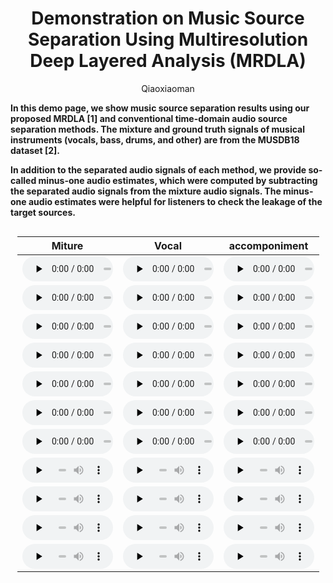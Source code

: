 # <center> Demonstration on Music Source Separation Using Multiresolution Deep Layered Analysis (MRDLA)</center>
<center> Qiaoxiaoman</center> 

**In this demo page, we show music source separation results using our proposed MRDLA [1] and conventional time-domain audio source separation methods. The mixture and ground truth signals of musical instruments (vocals, bass, drums, and other) are from the MUSDB18 dataset [2].**

**In addition to the separated audio signals of each method, we provide so-called minus-one audio estimates, which were computed by subtracting the separated audio signals from the mixture audio signals. The minus-one audio estimates were helpful for listeners to check the leakage of the target sources.**

<style>
.center 
{
  width: auto;
  display: table;
  margin-left: auto;
  margin-right: auto;
}
</style>


<div class="center">

| Miture |                                                              Vocal                                                               | accomponiment |
|:------:|:--------------------------------------------------------------------------------------------------------------------------------:|:-------------:|
|  <audio id="audio" controls="" preload="none" style="width: 145px; height: 40px"><source id="mp3" src="./files/spk1.wav"></audio>   | <audio id="audio" controls="" preload="none" style="width: 145px; height: 40px"><source id="mp3" src="./files/spk1.wav"></audio> |      <audio id="audio" controls="" preload="none" style="width: 145px; height: 40px"><source id="mp3" src="./files/spk1.wav"></audio>      |
|  <audio id="audio" controls="" preload="none" style="width: 145px; height: 40px"><source id="mp3" src="./files/spk1.wav"></audio>   |     <audio id="audio" controls="" preload="none" style="width: 145px; height: 40px"><source id="mp3" src="./files/spk1.wav"></audio>                                                                |      <audio id="audio" controls="" preload="none" style="width: 145px; height: 40px"><source id="mp3" src="./files/spk1.wav"></audio>      |
|  <audio id="audio" controls="" preload="none" style="width: 145px; height: 40px"><source id="mp3" src="./files/spk1.wav"></audio>      | <audio id="audio" controls="" preload="none" style="width: 145px; height: 40px"><source id="mp3" src="./files/spk1.wav"></audio>     |          <audio id="audio" controls="" preload="none" style="width: 145px; height: 40px"><source id="mp3" src="./files/spk1.wav"></audio>     |
|    <audio id="audio" controls="" preload="none" style="width: 145px; height: 40px"><source id="mp3" src="./files/spk1.wav"></audio>    | <audio id="audio" controls="" preload="none" style="width: 145px; height: 40px"><source id="mp3" src="./files/spk1.wav"></audio>                                                                                                                                 |     <audio id="audio" controls="" preload="none" style="width: 145px; height: 40px"><source id="mp3" src="./files/spk1.wav"></audio>          |
| <audio id="audio" controls="" preload="none" style="width: 145px; height: 40px"><source id="mp3" src="./files/spk1.wav"></audio>       |   <audio id="audio" controls="" preload="none" style="width: 145px; height: 40px"><source id="mp3" src="./files/spk1.wav"></audio>                                                                                                                               |  <audio id="audio" controls="" preload="none" style="width: 145px; height: 40px"><source id="mp3" src="./files/spk1.wav"></audio>             |
|  <audio id="audio" controls="" preload="none" style="width: 145px; height: 40px"><source id="mp3" src="./files/spk1.wav"></audio>      | <audio id="audio" controls="" preload="none" style="width: 145px; height: 40px"><source id="mp3" src="./files/spk1.wav"></audio>                                                                                                                                 |           <audio id="audio" controls="" preload="none" style="width: 145px; height: 40px"><source id="mp3" src="./files/spk1.wav"></audio>    |
|  <audio id="audio" controls="" preload="none" style="width: 145px; height: 40px"><source id="mp3" src="./files/spk1.wav"></audio>      | <audio id="audio" controls="" preload="none" style="width: 145px; height: 40px"><source id="mp3" src="./files/spk1.wav"></audio>                                                                                                                                 |<audio id="audio" controls="" preload="none" style="width: 145px; height: 40px"><source id="mp3" src="./files/spk1.wav"></audio>               |
|  <audio id="audio" controls="" preload="none" style="width: 145px; height: 40px"><source id="mp3" src="./files/spk1.wav"></audio>      | <audio id="audio" controls="" preload="none" style="width: 145px; height: 40px"><source id="mp3" src="./files/spk1.wav"></audio>                                                                                                                                 | <audio id="audio" controls="" preload="none" style="width: 145px; height: 40px"><source id="mp3" src="./files/spk1.wav"></audio>              |
|  <audio id="audio" controls="" preload="none" style="width: 145px; height: 40px"><source id="mp3" src="./files/spk1.wav"></audio>      |   <audio id="audio" controls="" preload="none" style="width: 145px; height: 40px"><source id="mp3" src="./files/spk1.wav"></audio>                                                                                                                               |       <audio id="audio" controls="" preload="none" style="width: 145px; height: 40px"><source id="mp3" src="./files/spk1.wav"></audio>        |
|  <audio id="audio" controls="" preload="none" style="width: 145px; height: 40px"><source id="mp3" src="./files/spk1.wav"></audio>      |<audio id="audio" controls="" preload="none" style="width: 145px; height: 40px"><source id="mp3" src="./files/spk1.wav"></audio>                                                                                                                                  |     <audio id="audio" controls="" preload="none" style="width: 145px; height: 40px"><source id="mp3" src="./files/spk1.wav"></audio>          |
|   <audio id="audio" controls="" preload="none" style="width: 145px; height: 40px"><source id="mp3" src="./files/spk1.wav"></audio>     | <audio id="audio" controls="" preload="none" style="width: 145px; height: 40px"><source id="mp3" src="./files/spk1.wav"></audio>                                                                                                                                 |     <audio id="audio" controls="" preload="none" style="width: 145px; height: 40px"><source id="mp3" src="./files/spk1.wav"></audio>          |


</div>

